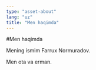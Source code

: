 ```yaml
---
type: "asset-about"
lang: "uz"
title: "Men haqimda"
---
```


#Men haqimda

Mening ismim Farrux Normuradov.

Men ota va erman.